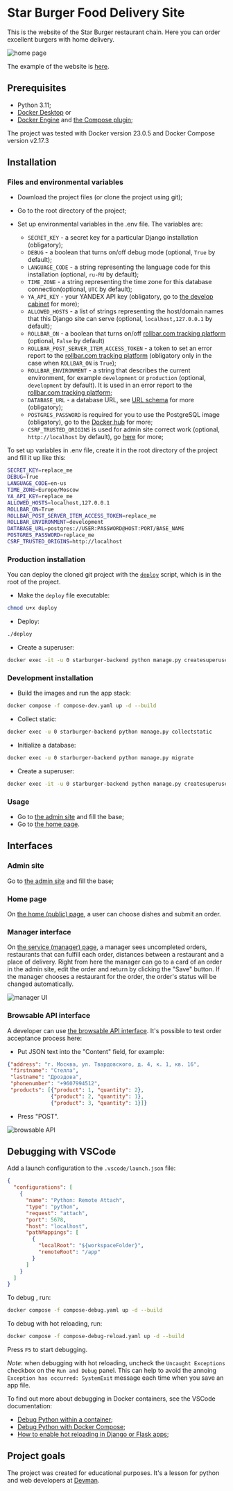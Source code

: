 # Star Burger Food Delivery Site

This is the website of the Star Burger restaurant chain. Here you can order excellent burgers with home delivery.

![home page](./screenshots/home_ui.gif)

The example of the website is [here](https://yksb.freemyip.com/).

## Prerequisites

- Python 3.11;
- [Docker Desktop](https://docs.docker.com/desktop/) or
- [Docker Engine](https://docs.docker.com/engine/install/) and [the Compose plugin](https://docs.docker.com/compose/install/linux/);

The project was tested with Docker version 23.0.5 and Docker Compose version v2.17.3

## Installation

### Files and environmental variables

- Download the project files (or clone the project using git);
- Go to the root directory of the project;
- Set up environmental variables in the .env file. The variables are:

  - `SECRET_KEY` - a secret key for a particular Django installation (obligatory);
  - `DEBUG` - a boolean that turns on/off debug mode (optional, `True` by default);
  - `LANGUAGE_CODE` - a string representing the language code for this installation (optional, `ru-RU` by default);
  - `TIME_ZONE` - a string representing the time zone for this database connection(optional, `UTC` by default);
  - `YA_API_KEY` - your YANDEX API key (obligatory, go to [the develop cabinet](https://developer.tech.yandex.ru/) for more);
  - `ALLOWED_HOSTS` - a list of strings representing the host/domain names that this Django site can serve (optional, `localhost,127.0.0.1` by default);
  - `ROLLBAR_ON` - a boolean that turns on/off [rollbar.com tracking platform](https://rollbar.com/) (optional, `False` by default)
  - `ROLLBAR_POST_SERVER_ITEM_ACCESS_TOKEN` - a token to set an error report to the [rollbar.com tracking platform](https://rollbar.com/) (obligatory only in the case when `ROLLBAR_ON` is `True`);
  - `ROLLBAR_ENVIRONMENT` - a string that describes the current environment, for example `development` or `production` (optional, `development` by default). It is used in an error report to the [rollbar.com tracking platform](https://rollbar.com/);
  - `DATABASE_URL` - a database URL, see [URL schema](https://github.com/jazzband/dj-database-url#url-schema) for more (obligatory);
  - `POSTGRES_PASSWORD` is required for you to use the PostgreSQL image (obligatory), go to the [Docker hub](https://hub.docker.com/_/postgres) for more;
  - `CSRF_TRUSTED_ORIGINS` is used for admin site correct work (optional, `http://localhost` by default), go [here](https://stackoverflow.com/questions/71319284/django-admin-panel-deploy-on-server-forbidden-403-csrf-verification-failed-re) for more;

To set up variables in .env file, create it in the root directory of the project and fill it up like this:

```bash
SECRET_KEY=replace_me
DEBUG=True
LANGUAGE_CODE=en-us
TIME_ZONE=Europe/Moscow
YA_API_KEY=replace_me
ALLOWED_HOSTS=localhost,127.0.0.1
ROLLBAR_ON=True
ROLLBAR_POST_SERVER_ITEM_ACCESS_TOKEN=replace_me
ROLLBAR_ENVIRONMENT=development
DATABASE_URL=postgres://USER:PASSWORD@HOST:PORT/BASE_NAME
POSTGRES_PASSWORD=replace_me
CSRF_TRUSTED_ORIGINS=http://localhost
```

### Production installation

You can deploy the cloned git project with the [`deploy`](./deploy) script, which is in the root of the project.

- Make the `deploy` file executable:

```bash
chmod u+x deploy
```

- Deploy:

```bash
./deploy
```

- Create a superuser:

```bash
docker exec -it -u 0 starburger-backend python manage.py createsuperuser
```

### Development installation

- Build the images and run the app stack:

```bash
docker compose -f compose-dev.yaml up -d --build
```

- Collect static:

```bash
docker exec -u 0 starburger-backend python manage.py collectstatic
```

- Initialize a database:

```bash
docker exec -u 0 starburger-backend python manage.py migrate
```

- Create a superuser:

```bash
docker exec -it -u 0 starburger-backend python manage.py createsuperuser
```

### Usage

- Go to [the admin site](http://127.0.0.1:8000/admin/) and fill the base;
- Go to [the home page](http://127.0.0.1:8000/).

## Interfaces

### Admin site

Go to [the admin site](http://127.0.0.1:8000/admin/) and fill the base;

### Home page

On [the home (public) page](http://127.0.0.1:8000/), a user can choose dishes and submit an order.

### Manager interface

On [the service (manager) page](http://127.0.0.1:8000/manager/orders/), a manager sees uncompleted orders, restaurants that can fulfill each order, distances between a restaurant and a place of delivery. Right from here the manager can go to a card of an order in the admin site, edit the order and return by clicking the "Save" button. If the manager chooses a restaurant for the order, the order's status will be changed automatically.

![manager UI](./screenshots/manager_ui.gif)

### Browsable API interface

A developer can use [the browsable API interface](http://127.0.0.1:8000/api/order/). It's possible to test order acceptance process here:

- Put JSON text into the "Content" field, for example:

```json
{"address": "г. Москва, ул. Твардовского, д. 4, к. 1, кв. 16",
 "firstname": "Стелла",
 "lastname": "Дроздова",
 "phonenumber": "+9607994512",
 "products": [{"product": 1, "quantity": 2},
              {"product": 2, "quantity": 1},
              {"product": 3, "quantity": 1}]}
```

- Press "POST".

![browsable API](./screenshots/developer_ui.gif)

## Debugging with VSCode

Add a launch configuration to the `.vscode/launch.json` file:

```json
{
  "configurations": [
    {
      "name": "Python: Remote Attach",
      "type": "python",
      "request": "attach",
      "port": 5678,
      "host": "localhost",
      "pathMappings": [
        {
          "localRoot": "${workspaceFolder}",
          "remoteRoot": "/app"
        }
      ]
    }
  ]
}
```

To debug , run:

```bash
docker compose -f compose-debug.yaml up -d --build
```

To debug with hot reloading, run:

```bash
docker compose -f compose-debug-reload.yaml up -d --build
```

Press `F5` to start debugging.

_Note_: when debugging with hot reloading, uncheck the `Uncaught Exceptions` checkbox on the `Run and Debug` panel. This can help to avoid the annoing `Exception has occurred: SystemExit` message each time when you save an app file.

To find out more about debugging in Docker containers, see the VSCode documentation:

- [Debug Python within a container](https://code.visualstudio.com/docs/containers/debug-python);
- [Debug Python with Docker Compose](https://code.visualstudio.com/docs/containers/docker-compose#_python);
- [How to enable hot reloading in Django or Flask apps](https://code.visualstudio.com/docs/containers/debug-python#_how-to-enable-hot-reloading-in-django-or-flask-apps);

## Project goals

The project was created for educational purposes.
It's a lesson for python and web developers at [Devman](https://dvmn.org).
